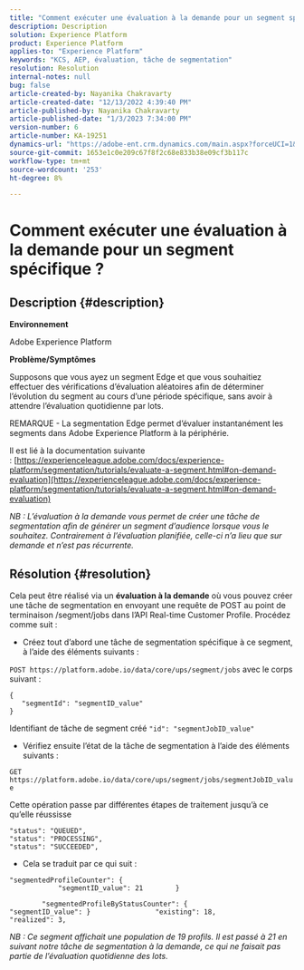 ```yaml
---
title: "Comment exécuter une évaluation à la demande pour un segment spécifique ?"
description: Description
solution: Experience Platform
product: Experience Platform
applies-to: "Experience Platform"
keywords: "KCS, AEP, évaluation, tâche de segmentation"
resolution: Resolution
internal-notes: null
bug: false
article-created-by: Nayanika Chakravarty
article-created-date: "12/13/2022 4:39:40 PM"
article-published-by: Nayanika Chakravarty
article-published-date: "1/3/2023 7:34:00 PM"
version-number: 6
article-number: KA-19251
dynamics-url: "https://adobe-ent.crm.dynamics.com/main.aspx?forceUCI=1&pagetype=entityrecord&etn=knowledgearticle&id=d4bc31bc-047b-ed11-81ac-6045bd006a22"
source-git-commit: 1653e1c0e209c67f8f2c68e833b38e09cf3b117c
workflow-type: tm+mt
source-wordcount: '253'
ht-degree: 8%

---
```


# Comment exécuter une évaluation à la demande pour un segment spécifique ?

## Description {#description}


<b>Environnement</b>

Adobe Experience Platform

<b>Problème/Symptômes</b>

Supposons que vous ayez un segment Edge et que vous souhaitiez effectuer des vérifications d’évaluation aléatoires afin de déterminer l’évolution du segment au cours d’une période spécifique, sans avoir à attendre l’évaluation quotidienne par lots.

REMARQUE - La segmentation Edge permet d’évaluer instantanément les segments dans Adobe Experience Platform à la périphérie.

Il est lié à la documentation suivante : [https://experienceleague.adobe.com/docs/experience-platform/segmentation/tutorials/evaluate-a-segment.html#on-demand-evaluation](https://experienceleague.adobe.com/docs/experience-platform/segmentation/tutorials/evaluate-a-segment.html#on-demand-evaluation)

*NB : L’évaluation à la demande vous permet de créer une tâche de segmentation afin de générer un segment d’audience lorsque vous le souhaitez. Contrairement à l’évaluation planifiée, celle-ci n’a lieu que sur demande et n’est pas récurrente.*


## Résolution {#resolution}


Cela peut être réalisé via un <b>évaluation à la demande</b> où vous pouvez créer une tâche de segmentation en envoyant une requête de POST au point de terminaison /segment/jobs dans l’API Real-time Customer Profile. Procédez comme suit :

- Créez tout d’abord une tâche de segmentation spécifique à ce segment, à l’aide des éléments suivants :


`POST https://platform.adobe.io/data/core/ups/segment/jobs` avec le corps suivant :


```
{
   "segmentId": "segmentID_value"
}
```


Identifiant de tâche de segment créé `"id": "segmentJobID_value"`

- Vérifiez ensuite l’état de la tâche de segmentation à l’aide des éléments suivants :


`GET https://platform.adobe.io/data/core/ups/segment/jobs/segmentJobID_value`

Cette opération passe par différentes étapes de traitement jusqu’à ce qu’elle réussisse




```
"status": "QUEUED",
"status": "PROCESSING",
"status": "SUCCEEDED",
```




- Cela se traduit par ce qui suit :





```
"segmentedProfileCounter": {
            "segmentID_value": 21        }

        "segmentedProfileByStatusCounter": {            "segmentID_value": }                "existing": 18,                "realized": 3,
```




*NB : Ce segment affichait une population de 19 profils. Il est passé à 21 en suivant notre tâche de segmentation à la demande, ce qui ne faisait pas partie de l’évaluation quotidienne des lots.*
